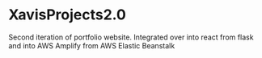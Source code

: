 # XavisProjects2.0
Second iteration of portfolio website. Integrated over into react from flask and into AWS Amplify from AWS Elastic Beanstalk

